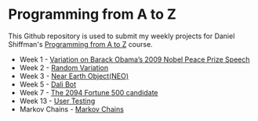 # Programming from A to Z
This Github repository is used to submit my weekly projects for Daniel Shiffman's [Programming from A to Z](https://github.com/shiffman/A2Z-F18) course.

* Week 1 - [Variation on Barack Obama’s 2009 Nobel Peace Prize Speech](https://byjoohyunpark.github.io/a2z/week1/)
* Week 2 - [Random Variation](https://byjoohyunpark.github.io/a2z/week2/random/)
* Week 3 - [Near Earth Object(NEO)](https://byjoohyunpark.github.io/a2z/week3/)
* Week 5 - [Dali Bot](https://botsin.space/@Joohyun)
* Week 7 - [The 2094 Fortune 500 candidate](https://byjoohyunpark.github.io/a2z/week7/)
* Week 13 - [User Testing](https://github.com/byjoohyunpark/a2z/tree/master/User%20Testing)
* Markov Chains - [Markov Chains](https://byjoohyunpark.github.io/a2z/markov-chains/)
